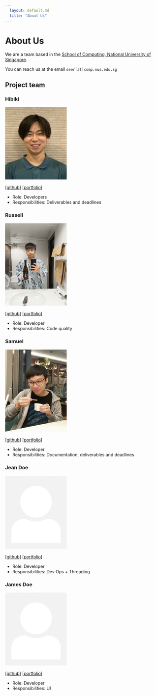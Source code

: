 ```yaml
---
  layout: default.md
  title: "About Us"
---
```


# About Us

We are a team based in the [School of Computing, National University of Singapore](http://www.comp.nus.edu.sg).

You can reach us at the email `seer[at]comp.nus.edu.sg`

## Project team

### Hibiki

<img src="images/h-b-k-nishi.png" width="200px">

[[github](http://github.com/h-b-k-nishi)]
[[portfolio](team/h-b-k-nishi.md)]

* Role: Developers
* Responsibilities: Deliverables and deadlines

### Russell

<img src="images/luna-ortus-cor.png" width="200px">

[[github](http://github.com/luna-ortus-cor)]
[[portfolio](https://www.youtube.com/watch?v=dQw4w9WgXcQ)]

* Role: Developer
* Responsibilities: Code quality

### Samuel

<img src="images/samuelneo.png" width="200px">

[[github](http://github.com/samuelneo)] [[portfolio](team/samuelneo.md)]

* Role: Developer
* Responsibilities: Documentation, deliverables and deadlines

### Jean Doe

<img src="images/johndoe.png" width="200px">

[[github](http://github.com/johndoe)]
[[portfolio](team/johndoe.md)]

* Role: Developer
* Responsibilities: Dev Ops + Threading

### James Doe

<img src="images/johndoe.png" width="200px">

[[github](http://github.com/johndoe)]
[[portfolio](team/johndoe.md)]

* Role: Developer
* Responsibilities: UI
